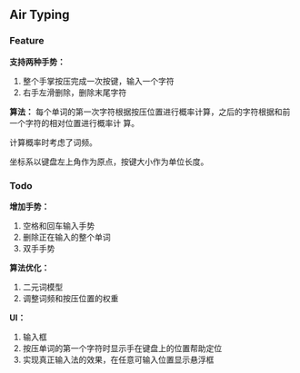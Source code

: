 ## Air Typing

### Feature
**支持两种手势：**
1. 整个手掌按压完成一次按键，输入一个字符
2. 右手左滑删除，删除末尾字符

**算法：**
每个单词的第一次字符根据按压位置进行概率计算，之后的字符根据和前一个字符的相对位置进行概率计
算。

计算概率时考虑了词频。

坐标系以键盘左上角作为原点，按键大小作为单位长度。

### Todo
**增加手势：**
1. 空格和回车输入手势
2. 删除正在输入的整个单词
3. 双手手势

**算法优化：**
1. 二元词模型
2. 调整词频和按压位置的权重

**UI：**
1. 输入框
2. 按压单词的第一个字符时显示手在键盘上的位置帮助定位
3. 实现真正输入法的效果，在任意可输入位置显示悬浮框
